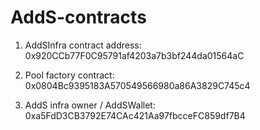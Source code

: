 # AddS-contracts

1. AddSInfra contract address: 0x920CCb77F0C95791af4203a7b3bf244da01564aC

2. Pool factory contract: 0x0804Bc9395183A570549566980a86A3829C745c4

3. AddS infra owner / AddSWallet: 0xa5FdD3CB3792E74CAc421Aa97fbcceFC859df7B4